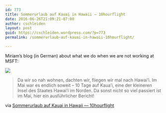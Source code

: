 ```yaml
---
id: 773
title: Sommerurlaub auf Kauai in Hawaii — 10hourflight
date: 2016-06-26T21:09:21-07:00
author: cschleiden
layout: post
guid: https://cschleiden.wordpress.com/?p=773
permalink: /sommerurlaub-auf-kauai-in-hawaii-10hourflight/

---
```

Miriam&#8217;s blog (in German) about what we do when we are not working at MSFT:

[![](https://10hourflight.files.wordpress.com/2016/06/g0101092.jpg?w=1440&quality=80&strip=info)](https://10hourflight.wordpress.com/2016/06/16/sommerurlaub-auf-kauai-in-hawaii/)

> Da wir so nah wohnen, dachten wir, fliegen wir mal nach Hawai’i. Im Mai war es endlich soweit – 10 Tage auf Kaua’i, eine der kleineren Insel des Staates Hawai’i im Norden. Da sonst nicht so viel passiert ist im Mai, hier ein ausführlicher Bericht!

via [Sommerurlaub auf Kauai in Hawaii — 10hourflight](https://10hourflight.wordpress.com/2016/06/16/sommerurlaub-auf-kauai-in-hawaii/)